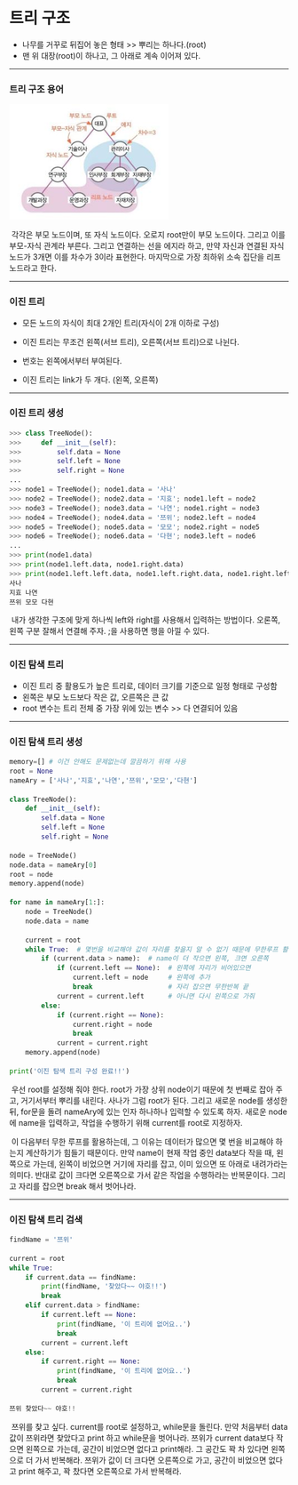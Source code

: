 # 트리 구조



- 나무를 거꾸로 뒤집어 놓은 형태 >> 뿌리는 하나다.(root)
- 맨 위 대장(root)이 하나고, 그 아래로 계속 이어져 있다.



---



### 트리 구조 용어

![트리구조](Algorithm_07.assets/트리구조.JPG)

​	각각은 부모 노드이며, 또 자식 노드이다. 오로지 root만이 부모 노드이다. 그리고 이를 부모-자식 관계라 부른다. 그리고 연결하는 선을 에지라 하고, 만약 자신과 연결된 자식 노드가 3개면 이를 차수가 3이라 표현한다. 마지막으로 가장 최하위 소속 집단을 리프 노드라고 한다.



---



### 이진 트리

- 모든 노드의 자식이 최대 2개인 트리(자식이 2개 이하로 구성)

- 이진 트리는 무조건 왼쪽(서브 트리), 오른쪽(서브 트리)으로 나뉜다.
- 번호는 왼쪽에서부터 부여된다.
- 이진 트리는 link가 두 개다. (왼쪽, 오른쪽)



---



### 이진 트리 생성

```python
>>> class TreeNode():
>>>     def __init__(self):
>>>         self.data = None
>>>         self.left = None
>>>         self.right = None
...       
>>> node1 = TreeNode(); node1.data = '사나'
>>> node2 = TreeNode(); node2.data = '지효'; node1.left = node2
>>> node3 = TreeNode(); node3.data = '나연'; node1.right = node3
>>> node4 = TreeNode(); node4.data = '쯔위'; node2.left = node4
>>> node5 = TreeNode(); node5.data = '모모'; node2.right = node5
>>> node6 = TreeNode(); node6.data = '다현'; node3.left = node6
...
>>> print(node1.data)
>>> print(node1.left.data, node1.right.data)
>>> print(node1.left.left.data, node1.left.right.data, node1.right.left.data)
사나
지효 나연
쯔위 모모 다현
```

​	내가 생각한 구조에 맞게 하나씩 left와 right를 사용해서 입력하는 방법이다. 오론쪽, 왼쪽 구분 잘해서 연결해 주자. ;을 사용하면 행을 아낄 수 있다.



---



### 이진 탐색 트리

- 이진 트리 중 활용도가 높은 트리로, 데이터 크기를 기준으로 일정 형태로 구성함
- 왼쪽은 부모 노드보다 작은 값, 오른쪽은 큰 값
- root 변수는 트리 전체 중 가장 위에 있는 변수 >> 다 연결되어 있음



---



### 이진 탐색 트리 생성

```python
memory=[] # 이건 안해도 문제없는데 깔끔하기 위해 사용
root = None
nameAry = ['사나','지효','나연','쯔위','모모','다현']

class TreeNode():
    def __init__(self):
        self.data = None
        self.left = None
        self.right = None
        
node = TreeNode()
node.data = nameAry[0]
root = node
memory.append(node)

for name in nameAry[1:]:
    node = TreeNode()
    node.data = name

    current = root
    while True:  # 몇번을 비교해야 값이 자리를 찾을지 알 수 없기 때문에 무한루프 활용
        if (current.data > name):  # name이 더 작으면 왼쪽, 크면 오른쪽
            if (current.left == None):  # 왼쪽에 자리가 비어있으면
                current.left = node     # 왼쪽에 추가
                break                   # 자리 잡으면 무한반복 끝
            current = current.left      # 아니면 다시 왼쪽으로 가줘
        else:
            if (current.right == None):
                current.right = node
                break
            current = current.right
    memory.append(node)

print('이진 탐색 트리 구성 완료!!')
```

​	우선 root를 설정해 줘야 한다. root가 가장 상위 node이기 때문에 첫 번째로 잡아 주고, 거기서부터 뿌리를 내린다. 사나가 그럼 root가 된다. 그리고 새로운 node를 생성한 뒤, for문을 돌려 nameAry에 있는 인자 하나하나 입력할 수 있도록 하자. 새로운 node에 name을 입력하고, 작업을 수행하기 위해 current를 root로 지정하자.

​	이 다음부터 무한 루프를 활용하는데, 그 이유는 데이터가 많으면 몇 번을 비교해야 하는지 계산하기가 힘들기 때문이다. 만약 name이 현재 작업 중인 data보다 작을 때, 왼쪽으로 가는데, 왼쪽이 비었으면 거기에 자리를 잡고, 이미 있으면 또 아래로 내려가라는 의미다. 반대로 값이 크다면 오른쪽으로 가서 같은 작업을 수행하라는 반복문이다. 그리고 자리를 잡으면 break 해서 벗어나라. 



---



### 이진 탐색 트리 검색

```python
findName = '쯔위'

current = root
while True:
    if current.data == findName:
        print(findName, '찾았다~~ 야호!!')
        break
    elif current.data > findName:
        if current.left == None:
            print(findName, '이 트리에 없어요..')
            break
        current = current.left
    else:
        if current.right == None:
            print(findName, '이 트리에 없어요..')
            break
        current = current.right
        
쯔위 찾았다~~ 야호!!
```

​	쯔위를 찾고 싶다. current를 root로 설정하고, while문을 돌린다. 만약 처음부터 data 값이 쯔위라면 찾았다고 print 하고 while문을 벗어나라. 쯔위가 current data보다 작으면 왼쪽으로 가는데, 공간이 비었으면 없다고 print해라. 그 공간도 꽉 차 있다면 왼쪽으로 더 가서 반복해라. 쯔위가 값이 더 크다면 오른쪽으로 가고, 공간이 비었으면 없다고 print 해주고, 꽉 찼다면 오른쪽으로 가서 반복해라.